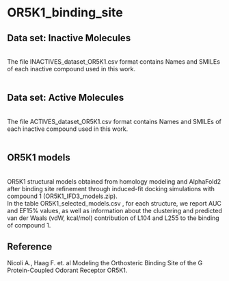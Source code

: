 # OR5K1_binding_site

## Data set: Inactive Molecules 
<br/>
The file INACTIVES_dataset_OR5K1.csv format contains Names and SMILEs of each inactive compound used in this work.<br/>
<br/>

## Data set: Active Molecules 
<br/>
The file ACTIVES_dataset_OR5K1.csv format contains Names and SMILEs of each inactive compound used in this work.<br/>
<br/>

## OR5K1 models
<br/>
OR5K1 structural models obtained from homology modeling and AlphaFold2 after binding site refinement through induced-fit docking simulations with compound 1 (OR5K1_IFD3_models.zip).<br/>
In the table OR5K1_selected_models.csv , for each structure, we report AUC and EF15% values, as well as information about the clustering and predicted van der Waals (vdW, kcal/mol) contribution of L104 and L255 to the binding of compound 1.
<br/>


## Reference
Nicoli A., Haag F. et. al Modeling the Orthosteric Binding Site of the G Protein-Coupled Odorant Receptor OR5K1.
<br/>
